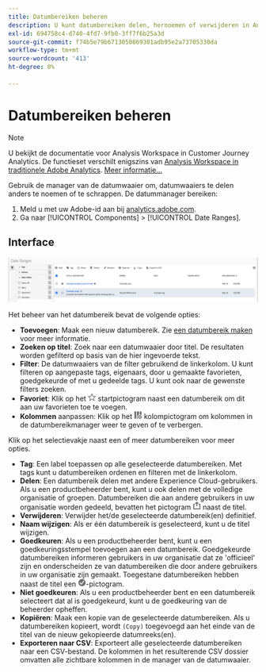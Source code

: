 ```yaml
---
title: Datumbereiken beheren
description: U kunt datumbereiken delen, hernoemen of verwijderen in Analysis Workspace.
exl-id: 694758c4-d740-4fd7-9fb0-3ff7f6b25a3d
source-git-commit: f74b5e79b6713050869301adb95e2a73705330da
workflow-type: tm+mt
source-wordcount: '413'
ht-degree: 0%

---
```


# Datumbereiken beheren

>[!NOTE]
>
>U bekijkt de documentatie voor Analysis Workspace in Customer Journey Analytics. De functieset verschilt enigszins van [Analysis Workspace in traditionele Adobe Analytics](https://experienceleague.adobe.com/docs/analytics/analyze/analysis-workspace/home.html). [Meer informatie...](/help/getting-started/cja-aa.md)

Gebruik de manager van de datumwaaier om, datumwaaiers te delen anders te noemen of te schrappen. De datummanager bereiken:

1. Meld u met uw Adobe-id aan bij [analytics.adobe.com](https://analytics.adobe.com).
1. Ga naar [!UICONTROL Components] > [!UICONTROL Date Ranges].

## Interface

![UI](../assets/date-range-ui.png)

Het beheer van het datumbereik bevat de volgende opties:

* **Toevoegen**: Maak een nieuw datumbereik. Zie [een datumbereik maken](create.md) voor meer informatie.
* **Zoeken op titel**: Zoek naar een datumwaaier door titel. De resultaten worden gefilterd op basis van de hier ingevoerde tekst.
* **Filter**: De datumwaaiers van de filter gebruikend de linkerkolom. U kunt filteren op aangepaste tags, eigenaars, door u gemaakte favorieten, goedgekeurde of met u gedeelde tags. U kunt ook naar de gewenste filters zoeken.
* **Favoriet**: Klik op het  ![](../assets/star.png) startpictogram naast een datumbereik om dit aan uw favorieten toe te voegen.
* **Kolommen** aanpassen: Klik op het  ![](../assets/columns.png) kolompictogram om kolommen in de datumbereikmanager weer te geven of te verbergen.

Klik op het selectievakje naast een of meer datumbereiken voor meer opties.

* **Tag**: Een label toepassen op alle geselecteerde datumbereiken. Met tags kunt u datumbereiken ordenen en filteren met de linkerkolom.
* **Delen**: Een datumbereik delen met andere Experience Cloud-gebruikers. Als u een productbeheerder bent, kunt u ook delen met de volledige organisatie of groepen. Datumbereiken die aan andere gebruikers in uw organisatie worden gedeeld, bevatten het pictogram ![shared](../assets/shared.png) naast de titel.
* **Verwijderen**: Verwijder het/de geselecteerde datumbereik(en) definitief.
* **Naam wijzigen**: Als er één datumbereik is geselecteerd, kunt u de titel wijzigen.
* **Goedkeuren**: Als u een productbeheerder bent, kunt u een goedkeuringsstempel toevoegen aan een datumbereik. Goedgekeurde datumbereiken informeren gebruikers in uw organisatie dat ze &#39;officieel&#39; zijn en onderscheiden ze van datumbereiken die door andere gebruikers in uw organisatie zijn gemaakt. Toegestane datumbereiken hebben naast de titel een ![goedgekeurd](../assets/approved.png)-pictogram.
* **Niet goedkeuren**: Als u een productbeheerder bent en een datumbereik selecteert dat al is goedgekeurd, kunt u de goedkeuring van de beheerder opheffen.
* **Kopiëren**: Maak een kopie van de geselecteerde datumbereiken. Als u datumbereiken kopieert, wordt `(Copy)` toegevoegd aan het einde van de titel van de nieuw gekopieerde datumreeks(en).
* **Exporteren naar CSV**: Exporteert alle geselecteerde datumbereiken naar een CSV-bestand. De kolommen in het resulterende CSV dossier omvatten alle zichtbare kolommen in de manager van de datumwaaier.
